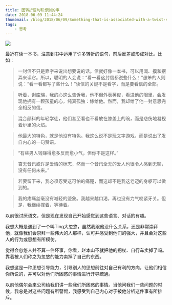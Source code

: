 ```yaml
---
title: 因转折语句联想到的事
date: 2018-06-09 11:44:24
thumbnail: /blog/2018/06/09/Something-that-is-associated-with-a-twist-statement/cover.jpg
tags:
    - 思考
---
```


![](cover.jpg)

最近在读一本书，注意到书中运用了许多转折的语句，前后反差或形成对比。比如：

> 一封信不只是靠字来说出想要说的话。信就好像一本书，可以用闻、摸和摆弄来读它。所以，聪明的人会说：“看一看这封信都说些什么！”愚笨的人则说：“看一看都写了些什么！”读信的关键不是看字，而是要看信的全部。

> 听着，谢库瑞，我的心这么告诉我，他不但外表英俊，看进他的眼里，会发现他拥有一颗孩童的心，纯真孤独：嫁给他。然而，我却给了他一封意思完全相反的信。

> 混合颜料的年轻学徒，他们甚至看也不看放在膝盖上的碗，而是悲伤地凝视着炉里的火焰。

> 他最大的特色，就是他没有特色。我这么说不是玩文字游戏，而是说出了发自内心的一句赞语。

> “有些男人钱赚得愈多反而愈小气，但你不是这样。”

> 杳无音讯或许是爱情的标志，然而一个音讯全无的爱人也很令人感到无聊，没有任何未来。”

> 若要留下来，我必须忍受这可怕的痛楚，而这却不是我这老迈的身躯可以做到的。

> 我的疼痛丝毫没有减轻的迹象。我越来越口渴，再也没有力气咬紧牙关。但是，我继续撑着，等待着。

以前很讨厌语文，但是现在发现自己开始感觉到这些语言、对话的有趣。

我想大概是遇到了一个叫Ting大忽悠，虽然我跟他没什么关系，还是非常崇拜他，就像我们会崇拜一些伟大的人那样，认可并感受到他们的强大，并且会对这些人的行为或思想有所模仿。

觉得会忽悠人并不算一件坏事，你看，赵本山不就把他的拐杖、自行车卖掉了吗。靠着被人们称之为忽悠的能力卖掉了自己的东西。

我想这是一种思想引导能力，引导别人的思想前往对自己有利的方向，让他们相信你所说的，并可以对他们所困惑的事情进行开导疏通。

以前他偶尔会来公司给我们讲一些我们所困惑的事情。当他问我们一些问题的时候，我总是对这些问题有所警惕，我感受到自己内心对于被他分析这件事有所排斥。
